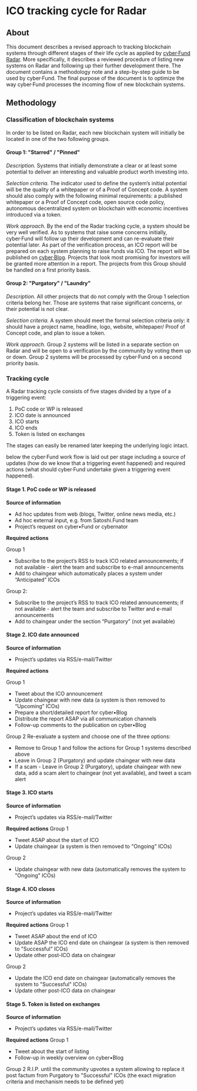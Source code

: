 # ICO tracking cycle for Radar

## About

This document describes a revised approach to tracking blockchain systems through different stages of their life cycle as applied by [cyber·Fund Radar](https://cyber.fund/radar). More specifically, it describes a reviewed procedure of listing new systems on Radar and following up their further development there. The document contains a methodology note and a step-by-step guide to be used by cyber·Fund. The final purpose of the document is to optimize the way cyber·Fund processes the incoming flow of new blockchain systems.

## Methodology
### Classification of blockchain systems 
In order to be listed on Radar, each new blockchain system will initially be located in one of the two following groups.

#### Group 1: "Starred" / "Pinned"

_Description._ Systems that initially demonstrate a clear or at least some potential to deliver an interesting and valuable product worth investing into.

_Selection criteria._ The indicator used to define the system’s initial potential will be the quality of a whitepaper or of a Proof of Concept code. A system should also comply with the following minimal requirements: a published whitepaper or a Proof of Concept code, open source code policy, autonomous decentralized system on blockchain with economic incentives introduced via a token.

_Work approach._ By the end of the Radar tracking cycle, a system should be very well verified. As to systems that raise some concerns initially, cyber·Fund will follow up their development and can re-evaluate their potential later. As part of the verification process, an ICO report will be prepared on each system planning to raise funds via ICO. The report will be published on [cyber·Blog](https://blog.cyber.fund/Cyber.Blog). Projects that look most promising for investors will be granted more attention in a report. The projects from this Group should be handled on a first priority basis.

#### Group 2: "Purgatory" / "Laundry" 

_Description._ All other projects that do not comply with the Group 1 selection criteria belong her. Those are systems that raise significant concerns, or their potential is not clear. 

_Selection criteria._ A system should meet the formal selection criteria only: it should have a project name, headline, logo, website, whitepaper/ Proof of Concept code, and plan to issue a token.

_Work approach._ Group 2 systems will be listed in a separate section on Radar and will be open to a verification by the community by voting them up or down. Group 2 systems will be processed by cyber·Fund on a second priority basis.

### Tracking cycle
A Radar tracking cycle consists of five stages divided by a type of a triggering event:

1. PoC code or WP is released
2. ICO date is announced 
3. ICO starts
4. ICO ends
5. Token is listed on exchanges

The stages can easily be renamed later keeping the underlying logic intact. 

below the cyber·Fund work flow is laid out per stage including a source of updates (how do we know that a triggering event happened) and required actions (what should cyber·Fund undertake given a triggering event happened). 

#### Stage 1. PoC code or WP is released

**Source of information**
* Ad hoc updates from web (blogs, Twitter, online news media, etc.)
* Ad hoc external input, e.g. from Satoshi.Fund team
* Project’s request on cyber•Fund or cybernator

**Required actions**

Group 1
* Subscribe to the project’s RSS to track ICO related announcements; if not available - alert the team and subscribe to e-mail announcements
* Add to chaingear which automatically places a system under “Anticipated” ICOs

Group 2:
* Subscribe to the project’s RSS to track ICO related announcements; if not available - alert the team and subscribe to Twitter and e-mail announcements
* Add to chaingear under the section “Purgatory” (not yet available)

#### Stage 2. ICO date announced

**Source of information**
* Project’s updates via RSS/e-mail/Twitter

**Required actions**

Group 1
* Tweet about the ICO announcement 
* Update chaingear with new data (a system is then removed to “Upcoming” ICOs)
* Prepare a short/detailed report for cyber•Blog
* Distribute the report ASAP via all communication channels
* Follow-up comments to the publication on cyber•Blog

Group 2
Re-evaluate a system and choose one of the three options:
 * Remove to Group 1 and follow the actions for Group 1 systems described above
 * Leave in Group 2 (Purgatory) and update chaingear with new data
 * If a scam - Leave in Group 2 (Purgatory), update chaingear with new data, add a scam alert to chaingear (not yet available), and tweet a scam alert

#### Stage 3. ICO starts

**Source of information**
* Project’s updates via RSS/e-mail/Twitter

**Required actions**
Group 1
* Tweet ASAP about the start of ICO
* Update chaingear (a system is then removed to "Ongoing" ICOs) 

Group 2
* Update chaingear with new data (automatically removes the system to "Ongoing" ICOs) 

#### Stage 4. ICO closes

**Source of information**
* Project’s updates via RSS/e-mail/Twitter

**Required actions**
Group 1
* Tweet ASAP about the end of ICO
* Update ASAP the ICO end date on chaingear (a system is then removed to "Successful" ICOs) 
* Update other post-ICO data on chaingear

Group 2
* Update the ICO end date on chaingear (automatically removes the system to "Successful" ICOs) 
* Update other post-ICO data on chaingear

#### Stage 5. Token is listed on exchanges

**Source of information**
* Project’s updates via RSS/e-mail/Twitter

**Required actions**
Group 1
* Tweet about the start of listing
* Follow-up in weekly overview on cyber•Blog

Group 2
R.I.P. until the community upvotes a system allowing to replace it post factum from Purgatory to "Successful" ICOs (the exact migration criteria and mechanism needs to be defined yet) 
